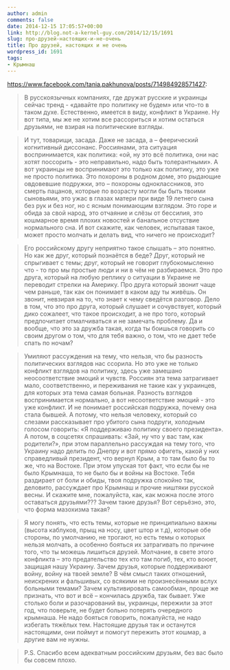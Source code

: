 ```yaml
---
author: admin
comments: false
date: 2014-12-15 17:05:57+00:00
link: http://blog.not-a-kernel-guy.com/2014/12/15/1691
slug: про-друзей-настоящих-и-не-очень
title: Про друзей, настоящих и не очень
wordpress_id: 1691
tags:
- Крымнаш
---
```


https://www.facebook.com/tania.pakhunova/posts/714984928571427:

> В русскоязычных компаниях, где дружат русские и украинцы сейчас тренд - «давайте про политику не будем» или что-то в таком духе. Естественно, имеется в виду, конфликт в Украине. Ну вот типа, мы же не хотим все рассориться и хотим остаться друзьями, не взирая на политические взгляды.

> И тут, товарищи, засада. Даже не засада, а – феерический когнитивный диссонанс. Россиянами, эта ситуация воспринимается, как политика: «ой, ну это всё политика, они нас хотят поссорить - это неправильно, надо быть толерантными». А вот украинцы не воспринимают это только как политику, это уже не просто политика. Это похороны в родном доме, это рыдающие овдовевшие подружки, это – похороны одноклассников, это смерть пацанов, которые по возрасту могли бы быть твоими сыновьями, это ужас в глазах матери при виде 19 летнего сына без рук и без ног, но с ясным понимающим взглядом. Это горе и обида за свой народ, это отчаяние и слёзы от бессилия, это кошмарное время плохих новостей и банальное отсуствие нормального сна. И вот скажите, как человек, испытавая такое, может просто молчать и делать вид, что ничего не происходит?

> Его российскому другу неприятно такое слышать – это понятно. Но как же друг, который познаётся в беде? Друг, который не спрыгивает с темы; друг, который не говорит глубокомысленно что - то про мы простые люди и ни в чём не разбираемся. Это про друга, который на любую реплику о ситуации в Украине не переводит стрелки на Америку. Про друга который звонит чаще чем раньше, так как он понимает в каком аду ты живёшь. Он звонит, невзирая на то, что знает к чему сведётся разговор. Дело в том, что это про друга, который слушает и сочувствует, который дико сожалеет, что такое происходит, а не про того, который предпочитает отмалчиваться и не замечать проблему. Да и вообще, что это за дружба такая, когда ты боишься говорить со своим другом о том, что для тебя важно, о том, что не дает тебе спать по ночам?

> Умиляют рассуждения на тему, что нельзя, что бы разность политических взглядов нас ссорила. Но это уже не только конфликт взглядов на политику, здесь уже замешано неосоответствие эмоций и чувств. Россиян эта тема затрагивает мало, соответственно, и переживания не такие как у украинцев, для которых эта тема самая больная. Разность взглядов воспринимается нормально, а вот несоответствие эмоций - это уже конфликт. И не понимает российская подружка, почему она стала бывшей. А потому, что нельзя человеку, который со слезами рассказывает про убитого сына подруги, холодным голосом говорить: «Я поддерживаю политику своего президента». А потом, в соцсетях спрашивать: «Зай, ну что у вас там, как родители?», при этом параллельно рассуждая на тему того, что Украину надо делить по Днепру и вот прямо офигеть, какой у них справедливый президент, что вернул Крым, а то там было бы то же, что на Востоке. При этом упуская тот факт, что если бы не было Крымнаша, то не было бы и войны на Востоке. Тебя раздирает от боли и обиды, твоя подружка спокойно так, деловито, рассуждает про Крымнаш и прочие ништяки русской весны. И скажите мне, пожалуйста, как, как можна после этого оставаться друзьями??? Зачем такие друзья? Вот серьёзно, это, что форма мазохизма такая?

> Я могу понять, что есть темы, которые не принципиально важны (высота каблуков, прыщ на носу, цвет штор и т.д), которые обе стороны, по умолчанию, не трогают, но есть темы о которых нельзя молчать, а особенно бояться их затрагивать по причине того, что ты можешь лишиться друзей. Молчание, в свете этого конфликта – это предательство тех кто там погиб, тех, кто воюет, защищая нашу Украину. Зачем друзья, которые поддерживают войну, войну на твоей земле? В чём смысл таких отношений, неискрених и фальшивых, со всякими не произнесёнными вслух больными темами? Зачем культивировать самообман, проще же признать, что вот и всё – кончилась дружба, так бывает. Уже столько боли и разочарований вы, украинцы, пережили за этот год, что поверьте, не будет больно потерять очередного крымнаша. Не надо бояться говорить, пожалуйста, не надо избегать тяжёлых тем. Настоящие друзья так и останутся настоящими, они поймут и помогут пережить этот кошмар, а другие вам не нужны.

> P.S. Спасибо всем адекватным российским друзьям, без вас было бы совсем плохо.

